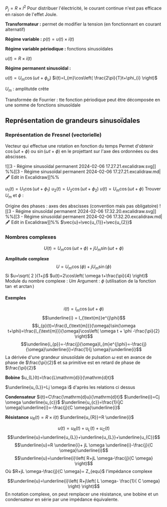 $P_{j}=R\times I^{2}$
Pour distribuer l'électricité, le courant continue n'est pas efficace en raison de l'effet Joule.

**Transformateur :** permet de modifier la tension (en fonctionnant en courant alternatif)

**Régime variable :**
$p(t)=u(t)\times i(t)$

**Régime variable périodique :** fonctions sinusoïdales

$u(t)=R \times i(t)$


**Régime permanent sinusoïdal :**

$u(t)=U_{\text{m}}\cos(\omega t+\phi_{u})$
$i(t)=I_{m}\cos\left( \frac{2\pi}{T}t+\phi_{i} \right)$

$U_{m}$ : amplitutde crête

Transformée de Fourrier : tte fonction périodique peut être décomposée en une somme de fonctions sinusoïdale

## Représentation de grandeurs sinusoïdales
### Représentation de Fresnel (vectorielle)
Vecteur qui effectue une rotation en fonction du temps
Permet d'obtenir $\cos(\omega t+\phi)$ ou $\sin(\omega t+\phi)$ en le projettant sur l'axe des ordonnées ou des abscisses.

![[3 - Régime sinusoïdal permanent 2024-02-06 17.27.21.excalidraw.svg]]
%%[[3 - Régime sinusoïdal permanent 2024-02-06 17.27.21.excalidraw.md|🖋 Edit in Excalidraw]]%%

$u_{1}(t)=U_{1}\cos(\omega t+\phi_{1})$
$u_{2}(t)=U_{2}\cos(\omega t+\phi_{2})$
$u(t)=U_{m}\cos(\omega t+\phi)$
Trouver $U_{m}$ et $\phi$ :

Origine des phases : axes des abscisses (convention mais pas obligatoire)
![[3 - Régime sinusoïdal permanent 2024-02-06 17.32.20.excalidraw.svg]]
%%[[3 - Régime sinusoïdal permanent 2024-02-06 17.32.20.excalidraw.md|🖋 Edit in Excalidraw]]%%
$\vec{u}=\vec{u_{1}}+\vec{u_{2}}$

### Nombres complexes
$$U(t)=U_{m}\cos(\omega t+\phi)+jU_{m}\sin(\omega t+\phi)$$

**Amplitude complexe**
$$U=U_{m}\cos(\phi )+jU_{m}\sin(\phi)$$ Si $u=\sqrt{ 2 }(1+j)$
$u(t)=2\cos\left( \omega t+\frac{\pi}{4} \right)$
Module du nombre complexe : $Um$
Argument : $\phi$ (utilisation de la fonction $\tan$ et $\arctan$)

#### Exemples
$$i(t)= I_{\text{m}}\cos(\omega t+\phi)$$
$$\underline{i} = I_{\text{m}}e^{j\phi}$$
$$i_{p}(t)=\frac{I_{\text{m}}}{\omega}\sin(\omega t+\phi)=\frac{I_{\text{m}}}{\omega}\cos\left( \omega t + \phi -\frac{\pi}{2} \right)$$
$$\underline{i_{p}}=-\frac{j}{\omega}I_{m}e^{j\phi}=-\frac{j}{\omega}\underline{i}=\frac{1}{j \omega}\underline{i}$$
La dérivée d'une grandeur sinusoïdale de pulsation $\omega$ est en avance de phase de $\frac{\pi}{2}$ et sa primitive est en retard de phase de $\frac{\pi}{2}$

**Bobine**
$u_{L}(t)=\frac{L\mathrm{d}i}{\mathrm{d}t}$

$\underline{u_{L}}=Lj \omega i$ d'après les relations ci dessus

**Condensateur**
$i(t)=C\frac{\mathrm{d}u}{\mathrm{d}t}$
$\underline{i}=Cj \omega \underline{u_{c}}$
$\underline{u_{c}}=\frac{1}{jC \omega}\underline{i}=-\frac{j}{C \omega}\underline{i}$

**Résistance**
$u_{R}(t)=R \times i(t)$
$\underline{u_{R}}=R \underline{i}$

$$u(t)=u_{R}(t)+u_{L}(t)+u_{C}(t)$$
$$\underline{u}=\underline{u_{L}}+\underline{u_{L}}+\underline{u_{C}}$$
$$\underline{u}=R \underline{i}+ jL \omega \underline{i}-\frac{j}{C \omega}\underline{i}$$
$$\underline{u}=\underline{i}\left( R+jL \omega-\frac{j}{C \omega} \right)$$
Où $R+jL \omega-\frac{j}{C \omega}= Z_{equ}$ l'impédance complexe

$$\underline{u}=\underline{i}\left( R+j\left( L \omega- \frac{1}{ C \omega} \right) \right)$$
En notation complexe, on peut remplacer une résistance, une bobine et un condensateur en série par une impédance équivalente.

